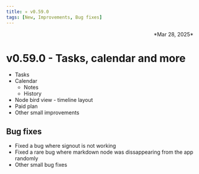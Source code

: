 ```yaml
---
title: ✳︎ v0.59.0
tags: [New, Improvements, Bug fixes]
---
```

<div align="right">*Mar 28, 2025*</div>

# v0.59.0 - Tasks, calendar and more


- Tasks
- Calendar
  - Notes
  - History
- Node bird view - timeline layout
- Paid plan
- Other small improvements


## Bug fixes

- Fixed a bug where signout is not working
- Fixed a rare bug where markdown node was dissappearing from the app randomly
- Other small bug fixes